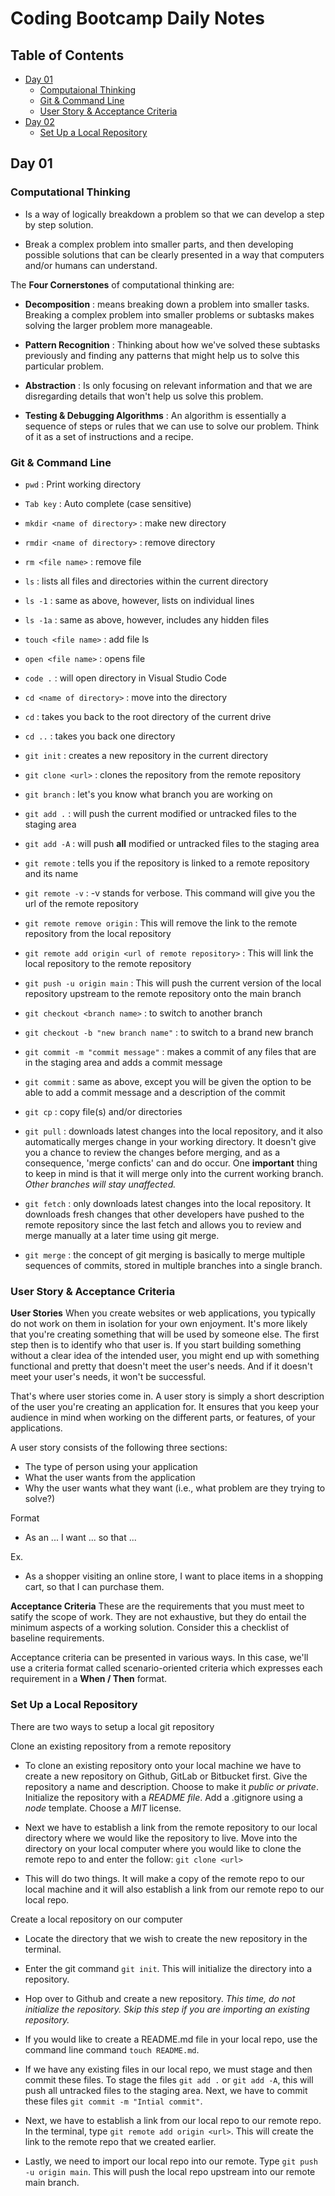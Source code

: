 # Coding Bootcamp Daily Notes

## Table of Contents

- [Day 01](#Day-01)
    - [Computaional Thinking](#Computational-Thinking)
    - [Git & Command Line](#Git-&-Command-Line)
    - [User Story & Acceptance Criteria](#User-Story-&-Acceptance-Criteria)
- [Day 02](#Day-02)
  - [Set Up a Local Repository](#Local-Repository)


## Day 01

### Computational Thinking
- Is a way of logically breakdown a problem so that we can develop a step by step solution.

- Break a complex problem into smaller parts, and then developing possible solutions that can be clearly presented in a way that computers and/or humans can understand.

The **Four Cornerstones** of computational thinking are:

   - **Decomposition**
      : means breaking down a problem into smaller tasks. Breaking a complex problem into smaller problems or subtasks makes solving the larger problem         more manageable.
      
   - **Pattern Recognition**
      : Thinking about how we've solved these subtasks previously and finding any patterns that might help us to solve this particular problem.
      
   - **Abstraction**
      : Is only focusing on relevant information and that we are disregarding details that won't help us solve this problem.
      
   - **Testing & Debugging Algorithms**
      : An algorithm is essentially a sequence of steps or rules that we can use to solve our problem. Think of it as a set of instructions and a recipe.


### Git & Command Line

- `pwd`
  : Print working directory

- `Tab key`
  : Auto complete (case sensitive)

- `mkdir <name of directory>`
  : make new directory

- `rmdir <name of directory>`
  : remove directory

- `rm <file name>`
  : remove file
    
- `ls`
  : lists all files and directories within the current directory
    
- `ls -1`
  : same as above, however, lists on individual lines
    
- `ls -1a`
  : same as above, however, includes any hidden files

- `touch <file name>`
  : add file ls 

- `open <file name>`
  : opens file

- `code .`
  : will open directory in Visual Studio Code

- `cd <name of directory>`
  : move into the directory 

- `cd` 
  : takes you back to the root directory of the current drive

- `cd ..`
  : takes you back one directory

- `git init`
  : creates a new repository in the current directory

- `git clone <url>`
  : clones the repository from the remote repository 


- `git branch`
  : let's you know what branch you are working on

- `git add .`
 : will push the current modified or untracked files to the staging area

- `git add -A`
  : will push **all** modified or untracked files to the staging area

- `git remote`
  : tells you if the repository is linked to a remote repository and its name

- `git remote -v`
  : -v stands for verbose. This command will give you the url of the remote repository

- `git remote remove origin`
  : This will remove the link to the remote repository from the local repository

- `git remote add origin <url of remote repository>`
  : This will link the local repository to the remote repository

- `git push -u origin main`
  : This will push the current version of the local repository upstream to the remote repository onto the main branch

- `git checkout <branch name>`
  : to switch to another branch

- `git checkout -b "new branch name"`
  : to switch to a brand new branch

- `git commit -m "commit message"`
  : makes a commit of any files that are in the staging area and adds a commit message

- `git commit` 
  : same as above, except you will be given the option to be able to add a commit message and a description of the commit

- `git cp`
  : copy file(s) and/or directories

- `git pull`
  : downloads latest changes into the local repository, and it also automatically merges change in your working directory. It doesn't give you a chance to review the changes before merging, and as a consequence, 'merge conficts' can and do occur. One **important** thing to keep in mind is that it will merge only into the current working branch. *Other branches will stay unaffected.*

- `git fetch`
  : only downloads latest changes into the local repository. It downloads fresh changes that other developers have pushed to the remote repository since the last fetch and allows you to review and merge manually at a later time using git merge.

- `git merge`
  : the concept of git merging is basically to merge multiple sequences of commits, stored in multiple branches into a single branch. 


### User Story & Acceptance Criteria

**User Stories** 
When you create websites or web applications, you typically do not work on them in isolation for your own enjoyment. It's more likely that you're creating something that will be used by someone else. The first step then is to identify who that user is. If you start building something without a clear idea of the intended user, you might end up with something functional and pretty that doesn't meet the user's needs. And if it doesn't meet your user's needs, it won't be successful.

That's where user stories come in. A user story is simply a short description of the user you're creating an application for. It ensures that you keep your audience in mind when working on the different parts, or features, of your applications.

A user story consists of the following three sections:

- The type of person using your application
- What the user wants from the application
- Why the user wants what they want (i.e., what problem are they trying to solve?)

Format
- As an ... I want ... so that ...

Ex. 
- As a shopper visiting an online store, I want to place items in a shopping cart, so that I can purchase them.

**Acceptance Criteria**
These are the requirements that you must meet to satify the scope of work. They are not exhaustive, but they do entail the minimum aspects of a working solution. Consider this a checklist of baseline requirements.

Acceptance criteria can be presented in various ways. In this case, we'll use a criteria format called scenario-oriented criteria which expresses each requirement in a **When / Then** 
format.


### Set Up a Local Repository

There are two ways to setup a local git repository

Clone an existing repository from a remote repository

- To clone an existing repository onto your local machine we have to create a new repository on Github, GitLab or Bitbucket first. Give the repository a name and description. Choose to make it *public or private*. Initialize the repository with a *README file*. Add a .gitignore using a *node* template. Choose a *MIT* license.

- Next we have to establish a link from the remote repository to our local directory where we would like the repository to live. Move into the directory on your local computer where you would like to clone the remote repo to and enter the follow:
`git clone <url>`

- This will do two things. It will make a copy of the remote repo to our local machine and it will also establish a link from our remote repo to our local repo.


Create a local repository on our computer

- Locate the directory that we wish to create the new repository in the terminal.
- Enter the git command `git init`. This will initialize the directory into a repository.
- Hop over to Github and create a new repository. *This time, do not  initialize the repository. Skip this step if you are importing an existing repository.*

- If you would like to create a README.md file in your local repo, use the command line command `touch README.md`.

- If we have any existing files in our local repo, we must stage and then commit these files. To stage the files `git add .` or `git add -A`, this will push all untracked files to the staging area. Next, we have to commit these files `git commit -m "Intial commit"`.

- Next, we have to establish a link from our local repo to our remote repo. In the terminal, type `git remote add origin <url>`. This will create the link to the remote repo that we created earlier.

- Lastly, we need to import our local repo into our remote. Type `git push -u origin main`. This will push the local repo upstream into our remote main branch.

